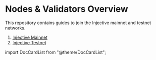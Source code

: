 # Nodes & Validators Overview

This repository contains guides to join the Injective mainnet and testnet networks.

1. [Injective Mainnet](RunNode/mainnet.md)
2. [Injective Testnet](RunNode/testnet.md)

import DocCardList from "@theme/DocCardList";
